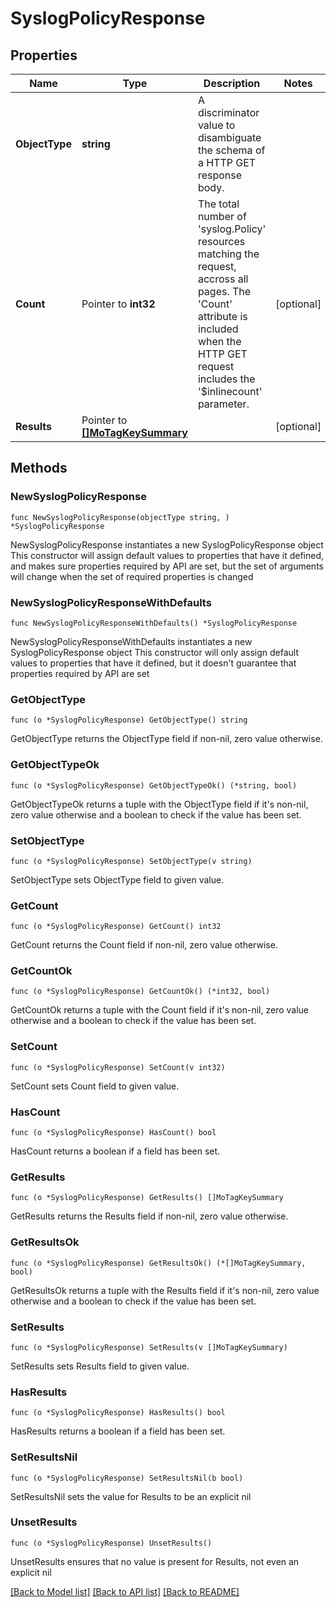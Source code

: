 # SyslogPolicyResponse

## Properties

Name | Type | Description | Notes
------------ | ------------- | ------------- | -------------
**ObjectType** | **string** | A discriminator value to disambiguate the schema of a HTTP GET response body. | 
**Count** | Pointer to **int32** | The total number of &#39;syslog.Policy&#39; resources matching the request, accross all pages. The &#39;Count&#39; attribute is included when the HTTP GET request includes the &#39;$inlinecount&#39; parameter. | [optional] 
**Results** | Pointer to [**[]MoTagKeySummary**](MoTagKeySummary.md) |  | [optional] 

## Methods

### NewSyslogPolicyResponse

`func NewSyslogPolicyResponse(objectType string, ) *SyslogPolicyResponse`

NewSyslogPolicyResponse instantiates a new SyslogPolicyResponse object
This constructor will assign default values to properties that have it defined,
and makes sure properties required by API are set, but the set of arguments
will change when the set of required properties is changed

### NewSyslogPolicyResponseWithDefaults

`func NewSyslogPolicyResponseWithDefaults() *SyslogPolicyResponse`

NewSyslogPolicyResponseWithDefaults instantiates a new SyslogPolicyResponse object
This constructor will only assign default values to properties that have it defined,
but it doesn't guarantee that properties required by API are set

### GetObjectType

`func (o *SyslogPolicyResponse) GetObjectType() string`

GetObjectType returns the ObjectType field if non-nil, zero value otherwise.

### GetObjectTypeOk

`func (o *SyslogPolicyResponse) GetObjectTypeOk() (*string, bool)`

GetObjectTypeOk returns a tuple with the ObjectType field if it's non-nil, zero value otherwise
and a boolean to check if the value has been set.

### SetObjectType

`func (o *SyslogPolicyResponse) SetObjectType(v string)`

SetObjectType sets ObjectType field to given value.


### GetCount

`func (o *SyslogPolicyResponse) GetCount() int32`

GetCount returns the Count field if non-nil, zero value otherwise.

### GetCountOk

`func (o *SyslogPolicyResponse) GetCountOk() (*int32, bool)`

GetCountOk returns a tuple with the Count field if it's non-nil, zero value otherwise
and a boolean to check if the value has been set.

### SetCount

`func (o *SyslogPolicyResponse) SetCount(v int32)`

SetCount sets Count field to given value.

### HasCount

`func (o *SyslogPolicyResponse) HasCount() bool`

HasCount returns a boolean if a field has been set.

### GetResults

`func (o *SyslogPolicyResponse) GetResults() []MoTagKeySummary`

GetResults returns the Results field if non-nil, zero value otherwise.

### GetResultsOk

`func (o *SyslogPolicyResponse) GetResultsOk() (*[]MoTagKeySummary, bool)`

GetResultsOk returns a tuple with the Results field if it's non-nil, zero value otherwise
and a boolean to check if the value has been set.

### SetResults

`func (o *SyslogPolicyResponse) SetResults(v []MoTagKeySummary)`

SetResults sets Results field to given value.

### HasResults

`func (o *SyslogPolicyResponse) HasResults() bool`

HasResults returns a boolean if a field has been set.

### SetResultsNil

`func (o *SyslogPolicyResponse) SetResultsNil(b bool)`

 SetResultsNil sets the value for Results to be an explicit nil

### UnsetResults
`func (o *SyslogPolicyResponse) UnsetResults()`

UnsetResults ensures that no value is present for Results, not even an explicit nil

[[Back to Model list]](../README.md#documentation-for-models) [[Back to API list]](../README.md#documentation-for-api-endpoints) [[Back to README]](../README.md)



